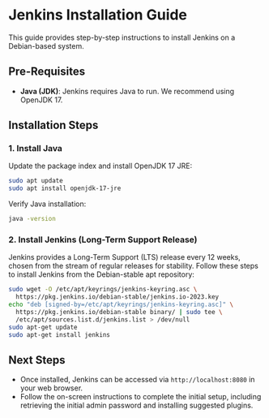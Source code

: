 # Jenkins Installation Guide

This guide provides step-by-step instructions to install Jenkins on a Debian-based system.

## Pre-Requisites

- **Java (JDK)**: Jenkins requires Java to run. We recommend using OpenJDK 17.

## Installation Steps

### 1. Install Java

Update the package index and install OpenJDK 17 JRE:

```bash
sudo apt update
sudo apt install openjdk-17-jre
```

Verify Java installation:

```bash
java -version
```

### 2. Install Jenkins (Long-Term Support Release)

Jenkins provides a Long-Term Support (LTS) release every 12 weeks, chosen from the stream of regular releases for stability. Follow these steps to install Jenkins from the Debian-stable apt repository:

```bash
sudo wget -O /etc/apt/keyrings/jenkins-keyring.asc \
  https://pkg.jenkins.io/debian-stable/jenkins.io-2023.key
echo "deb [signed-by=/etc/apt/keyrings/jenkins-keyring.asc]" \
  https://pkg.jenkins.io/debian-stable binary/ | sudo tee \
  /etc/apt/sources.list.d/jenkins.list > /dev/null
sudo apt-get update
sudo apt-get install jenkins
```

## Next Steps

- Once installed, Jenkins can be accessed via `http://localhost:8080` in your web browser.
- Follow the on-screen instructions to complete the initial setup, including retrieving the initial admin password and installing suggested plugins.
